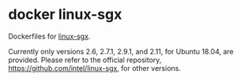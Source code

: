 # docker linux-sgx
Dockerfiles for [linux-sgx](https://github.com/intel/linux-sgx).

Currently only versions 2.6, 2.7.1, 2.9.1, and 2.11, for Ubuntu 18.04, are
provided. Please refer to the official repository,
https://github.com/intel/linux-sgx, for other versions.
